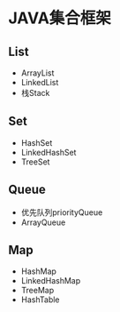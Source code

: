# JAVA集合框架

## List

- ArrayList
- LinkedList
- 栈Stack

## Set

- HashSet
- LinkedHashSet
- TreeSet

## Queue

- 优先队列priorityQueue
- ArrayQueue

## Map

- HashMap
- LinkedHashMap
- TreeMap
- HashTable
